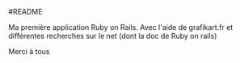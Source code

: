 #README

Ma première application Ruby on Rails.
Avec l'aide de grafikart.fr et différentes recherches sur le net (dont la doc de Ruby on rails)

Merci à tous

